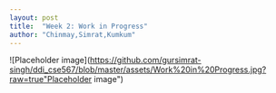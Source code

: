 ```yaml
---
layout: post
title:  "Week 2: Work in Progress"
author: "Chinmay,Simrat,Kumkum"
---
```


![Placeholder image](https://github.com/gursimrat-singh/ddi_cse567/blob/master/assets/Work%20in%20Progress.jpg?raw=true"Placeholder image")
